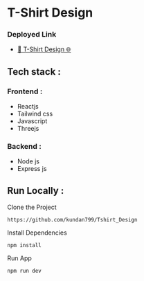 # T-Shirt Design

<h3>Deployed  Link</h3>
<ul>
<li>
<a  href="https://resonant-starburst-af594d.netlify.app/">🔗 T-Shirt Design 🌐</a>
</li>
</ul>

## Tech stack :
### Frontend :
- Reactjs
- Tailwind css
- Javascript
- Threejs

### Backend :
- Node js
- Express js

## Run Locally :
Clone the Project
```
https://github.com/kundan799/Tshirt_Design
``` 

Install Dependencies
```
npm install
```

Run App
```
npm run dev
```
